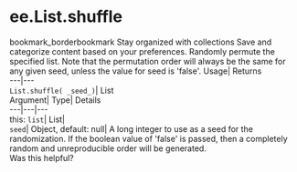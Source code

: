  
#  ee.List.shuffle
bookmark_borderbookmark Stay organized with collections  Save and categorize content based on your preferences.
Randomly permute the specified list. Note that the permutation order will always be the same for any given seed, unless the value for seed is 'false'. 
Usage| Returns  
---|---  
`List.shuffle( _seed_)`| List  
Argument| Type| Details  
---|---|---  
this: `list`| List|   
`seed`| Object, default: null| A long integer to use as a seed for the randomization. If the boolean value of 'false' is passed, then a completely random and unreproducible order will be generated.  
Was this helpful?
